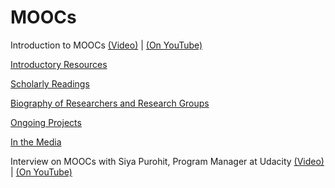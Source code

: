 

# MOOCs

Introduction to MOOCs [(Video)](https://www.udacity.com/course/viewer#%21/c-ud915/l-4797360887/m-4841488555) | [(On YouTube)](https://www.youtube.com/watch?v=Apmks_6b584)

[Introductory Resources](https://www.udacity.com/wiki/Educational_Technology/MOOCs/Introductory_Resources)

[Scholarly Readings](https://www.udacity.com/wiki/Educational_Technology/MOOCs/Scholarly_Readings)

[Biography of Researchers and Research Groups](https://www.udacity.com/wiki/Educational_Technology/MOOCs/Biography_of_Researchers_and_Research_Groups)

[Ongoing Projects](https://www.udacity.com/wiki/Educational_Technology/MOOCs/Ongoing_Projects)

[In the Media](https://www.udacity.com/wiki/Educational_Technology/MOOCs/In_the_Media)

Interview on MOOCs with Siya Purohit, Program Manager at Udacity [(Video)](https://www.udacity.com/course/viewer#%21/c-ud915/l-4797360887/m-4955280071) | [(On YouTube)](https://www.youtube.com/watch?v=CKLkg50SGtc)


